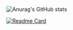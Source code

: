 ![Anurag's GitHub stats](https://github-readme-stats.vercel.app/api?username=prismOxO1&show_icons=true&rank_icon=github&theme=radical)

[![Readme Card](https://github-readme-stats.vercel.app/api/pin/?username=anuraghazra&repo=github-readme-stats)](https://github.com/anuraghazra/github-readme-stats)
